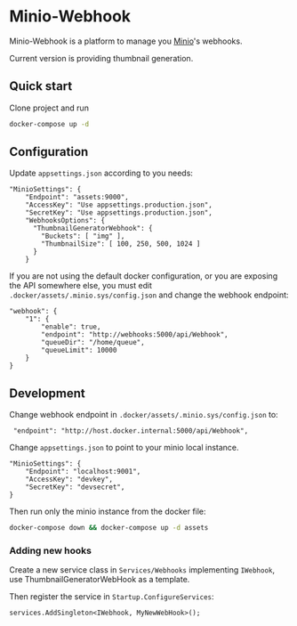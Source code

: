 # Minio-Webhook

Minio-Webhook is a platform to manage you [Minio](https://min.io/)'s webhooks.

Current version is providing thumbnail generation.

## Quick start
Clone project and run
```sh
docker-compose up -d
```

## Configuration
Update `appsettings.json` according to you needs:

```
"MinioSettings": {
    "Endpoint": "assets:9000",
    "AccessKey": "Use appsettings.production.json",
    "SecretKey": "Use appsettings.production.json",
    "WebhooksOptions": {
      "ThumbnailGeneratorWebhook": {
        "Buckets": [ "img" ],
        "ThumbnailSize": [ 100, 250, 500, 1024 ]
      }
    }
```

If you are not using the default docker configuration, or you are exposing the API somewhere else, you must edit `.docker/assets/.minio.sys/config.json` and change the webhook endpoint:
```
"webhook": {
	"1": {
		"enable": true,
		"endpoint": "http://webhooks:5000/api/Webhook",
		"queueDir": "/home/queue",
		"queueLimit": 10000
	}
}
```

## Development

Change webhook endpoint in `.docker/assets/.minio.sys/config.json` to:
```
 "endpoint": "http://host.docker.internal:5000/api/Webhook",
```

Change `appsettings.json` to point to your minio local instance.
```
"MinioSettings": {
	"Endpoint": "localhost:9001",
	"AccessKey": "devkey",
	"SecretKey": "devsecret",
}
```

Then run only the minio instance from the docker file:
```sh
docker-compose down && docker-compose up -d assets
```
### Adding new hooks
Create a new service class in `Services/Webhooks` implementing `IWebhook`, use ThumbnailGeneratorWebHook as a template.

Then register the service in `Startup.ConfigureServices`:
```
services.AddSingleton<IWebhook, MyNewWebHook>();
```

